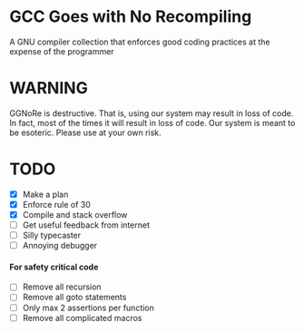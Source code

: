 # GCC Goes with No Recompiling
A GNU compiler collection that enforces good coding practices at the expense of 
the programmer

# WARNING

GGNoRe is destructive. That is, using our system may result in loss of code. In
fact, most of the times it will result in loss of code. Our system is meant to
be esoteric. Please use at your own risk.

# TODO  
 - [X] Make a plan  
 - [X] Enforce rule of 30  
 - [X] Compile and stack overflow  
 - [ ] Get useful feedback from internet  
 - [ ] Silly typecaster  
 - [ ] Annoying debugger  
  
#### For safety critical code
- [ ] Remove all recursion
- [ ] Remove all goto statements
- [ ] Only max 2 assertions per function
- [ ] Remove all complicated macros
